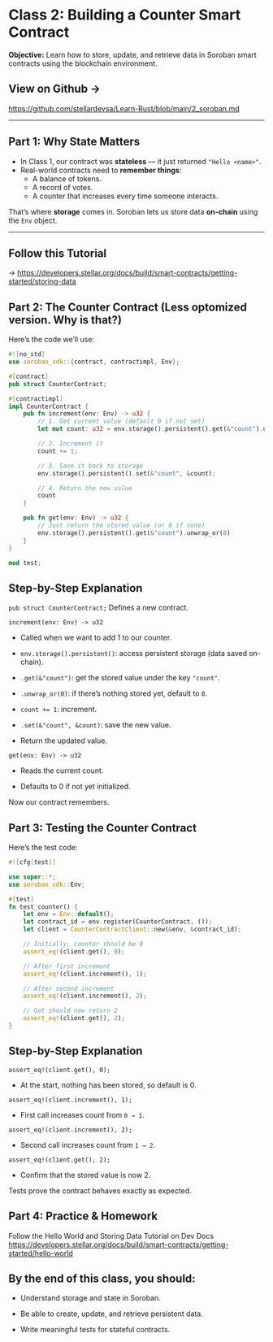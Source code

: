 # Class 2: Building a Counter Smart Contract  
**Objective:** Learn how to store, update, and retrieve data in Soroban smart contracts using the blockchain environment.  

## View on Github ->
https://github.com/stellardevsa/Learn-Rust/blob/main/2_soroban.md

---

## Part 1: Why State Matters  

- In Class 1, our contract was **stateless** — it just returned `"Hello <name>"`.  
- Real-world contracts need to **remember things**:  
  - A balance of tokens.  
  - A record of votes.  
  - A counter that increases every time someone interacts.  

That’s where **storage** comes in. Soroban lets us store data **on-chain** using the `Env` object.  

---

## Follow this Tutorial 
-> https://developers.stellar.org/docs/build/smart-contracts/getting-started/storing-data



## Part 2: The Counter Contract (Less optomized version. Why is that?)

Here’s the code we’ll use:  

```rust
#![no_std]
use soroban_sdk::{contract, contractimpl, Env};

#[contract]
pub struct CounterContract;

#[contractimpl]
impl CounterContract {
    pub fn increment(env: Env) -> u32 {
        // 1. Get current value (default 0 if not set)
        let mut count: u32 = env.storage().persistent().get(&"count").unwrap_or(0);

        // 2. Increment it
        count += 1;

        // 3. Save it back to storage
        env.storage().persistent().set(&"count", &count);

        // 4. Return the new value
        count
    }

    pub fn get(env: Env) -> u32 {
        // Just return the stored value (or 0 if none)
        env.storage().persistent().get(&"count").unwrap_or(0)
    }
}

mod test;
```

## Step-by-Step Explanation

``pub struct CounterContract;``
Defines a new contract.

``increment(env: Env) -> u32``

- Called when we want to add 1 to our counter.

- ``env.storage().persistent()``: access persistent storage (data saved on-chain).

- ``.get(&"count")``: get the stored value under the key ``"count"``.

- ``.unwrap_or(0)``: if there’s nothing stored yet, default to ``0``.

- ``count += 1``: increment.

- ``.set(&"count", &count)``: save the new value.

- Return the updated value.

``get(env: Env) -> u32``

- Reads the current count.

- Defaults to 0 if not yet initialized.

Now our contract remembers.

## Part 3: Testing the Counter Contract

Here’s the test code:

```rust
#![cfg(test)]

use super::*;
use soroban_sdk::Env;

#[test]
fn test_counter() {
    let env = Env::default();
    let contract_id = env.register(CounterContract, ());
    let client = CounterContractClient::new(&env, &contract_id);

    // Initially, counter should be 0
    assert_eq!(client.get(), 0);

    // After first increment
    assert_eq!(client.increment(), 1);

    // After second increment
    assert_eq!(client.increment(), 2);

    // Get should now return 2
    assert_eq!(client.get(), 2);
}
```

## Step-by-Step Explanation

``assert_eq!(client.get(), 0);``
- At the start, nothing has been stored, so default is 0.

``assert_eq!(client.increment(), 1);``
- First call increases count from ``0 → 1``.

``assert_eq!(client.increment(), 2);``
- Second call increases count from ``1 → 2``.

``assert_eq!(client.get(), 2);``
- Confirm that the stored value is now 2.

Tests prove the contract behaves exactly as expected.


## Part 4: Practice & Homework

Follow the Hello World and Storing Data Tutorial on Dev Docs https://developers.stellar.org/docs/build/smart-contracts/getting-started/hello-world

## By the end of this class, you should:

- Understand storage and state in Soroban.

- Be able to create, update, and retrieve persistent data.

- Write meaningful tests for stateful contracts.


